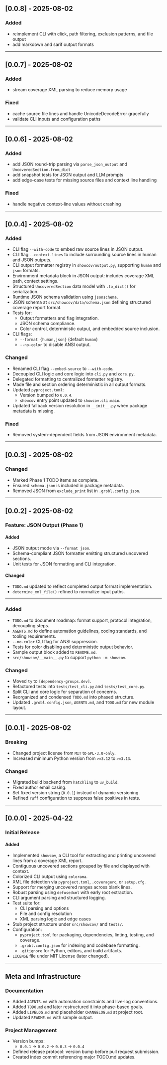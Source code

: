 ## [0.0.8] - 2025-08-02

### Added
- reimplement CLI with click, path filtering, exclusion patterns, and file output
- add markdown and sarif output formats

---

## [0.0.7] - 2025-08-02

### Added
- stream coverage XML parsing to reduce memory usage

### Fixed
- cache source file lines and handle UnicodeDecodeError gracefully
- validate CLI inputs and configuration paths

---

## [0.0.6] - 2025-08-02

### Added
- add JSON round-trip parsing via `parse_json_output` and `UncoveredSection.from_dict`
- add snapshot tests for JSON output and LLM prompts
- add edge-case tests for missing source files and context line handling

### Fixed
- handle negative context-line values without crashing

---

## [0.0.4] - 2025-08-02

### Added
- CLI flag `--with-code` to embed raw source lines in JSON output.
- CLI flag `--context-lines` to include surrounding source lines in human and JSON outputs.
- CLI output formatter registry in `showcov/output.py`, supporting `human` and `json` formats.
- Environment metadata block in JSON output: includes coverage XML path, context settings.
- Structured `UncoveredSection` data model with `.to_dict()` for serialization.
- Runtime JSON schema validation using `jsonschema`.
- JSON schema at `src/showcov/data/schema.json` defining structured coverage report format.
- Tests for:
  - Output formatters and flag integration.
  - JSON schema compliance.
  - Color control, deterministic output, and embedded source inclusion.
- CLI flags:
  - `--format {human,json}` (default `human`)
  - `--no-color` to disable ANSI output.

### Changed
- Renamed CLI flag `--embed-source` to `--with-code`.
- Decoupled CLI logic and core logic into `cli.py` and `core.py`.
- Delegated formatting to centralized formatter registry.
- Made file and section ordering deterministic in all output formats.
- Updated `pyproject.toml`:
  - Version bumped to `0.0.4`.
  - `showcov` entry point updated to `showcov.cli:main`.
- Updated fallback version resolution in `__init__.py` when package metadata is missing.

### Fixed
- Removed system-dependent fields from JSON environment metadata.

---

## [0.0.3] - 2025-08-02

### Changed
- Marked Phase 1 TODO items as complete.
- Ensured `schema.json` is included in package metadata.
- Removed JSON from `exclude_print` list in `.grobl.config.json`.

---

## [0.0.2] - 2025-08-02

### Feature: JSON Output (Phase 1)

#### Added
- JSON output mode via `--format json`.
- Schema-compliant JSON formatter emitting structured uncovered sections.
- Unit tests for JSON formatting and CLI integration.

#### Changed
- `TODO.md` updated to reflect completed output format implementation.
- `determine_xml_file()` refined to normalize input paths.

---

### Added
- `TODO.md` to document roadmap: format support, protocol integration, decoupling steps.
- `AGENTS.md` to define automation guidelines, coding standards, and tooling requirements.
- `--no-color` CLI flag for ANSI suppression.
- Tests for color disabling and deterministic output behavior.
- Sample output block added to `README.md`.
- `src/showcov/__main__.py` to support `python -m showcov`.

### Changed
- Moved `ty` to `[dependency-groups.dev]`.
- Refactored tests into `tests/test_cli.py` and `tests/test_core.py`.
- Split CLI and core logic for separation of concerns.
- Reorganized and condensed `TODO.md` into phased structure.
- Updated `.grobl.config.json`, `AGENTS.md`, and `TODO.md` for new module layout.

---

## [0.0.1] - 2025-08-02

### Breaking
- Changed project license from `MIT` to `GPL-3.0-only`.
- Increased minimum Python version from `>=3.12` to `>=3.13`.

### Changed
- Migrated build backend from `hatchling` to `uv_build`.
- Fixed author email casing.
- Set fixed version string (`0.0.1`) instead of dynamic versioning.
- Refined `ruff` configuration to suppress false positives in tests.

---

## [0.0.0] - 2025-04-22

### Initial Release

#### Added
- Implemented `showcov`, a CLI tool for extracting and printing uncovered lines from a coverage XML report.
- Contiguous uncovered sections grouped by file and displayed with context.
- Colorized CLI output using `colorama`.
- XML file detection via `pyproject.toml`, `.coveragerc`, or `setup.cfg`.
- Support for merging uncovered ranges across blank lines.
- Robust parsing using `defusedxml` with early root extraction.
- CLI argument parsing and structured logging.
- Test suite for:
  - CLI parsing and options
  - File and config resolution
  - XML parsing logic and edge cases
- Stub project structure under `src/showcov/` and `tests/`.
- Configuration:
  - `pyproject.toml` for packaging, dependencies, linting, testing, and coverage.
  - `.grobl.config.json` for indexing and codebase formatting.
  - `.gitignore` for Python, editors, and build artifacts.
- `LICENSE` file under MIT License (later changed).

---

## Meta and Infrastructure

### Documentation
- Added `AGENTS.md` with automation constraints and live-log conventions.
- Added `TODO.md` and later restructured it into phase-based goals.
- Added `LIVELOG.md` and placeholder `CHANGELOG.md` at project root.
- Updated `README.md` with sample output.

### Project Management
- Version bumps:
  - `0.0.1` → `0.0.2` → `0.0.3` → `0.0.4`
- Defined release protocol: version bump before pull request submission.
- Created index commit referencing major TODO.md updates.

